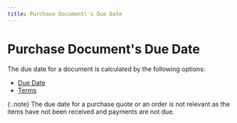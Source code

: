 ```yaml
---
title: Purchase Document\'s Due Date
---
```


# Purchase Document's Due Date


The due date for a document is calculated by the following options:

- [Due  Date]({{site.pp_baseurl}}/purc-proc/doc-profile/contents/tabs/details/payment-information/due_date.html)
- [Terms]({{site.pp_baseurl}}/purc-proc/doc-profile/contents/tabs/details/payment-information/terms_purchases.html)



{:.note}
The due date for a purchase quote or an order  is not relevant as the items have not been received and payments are not  due.
